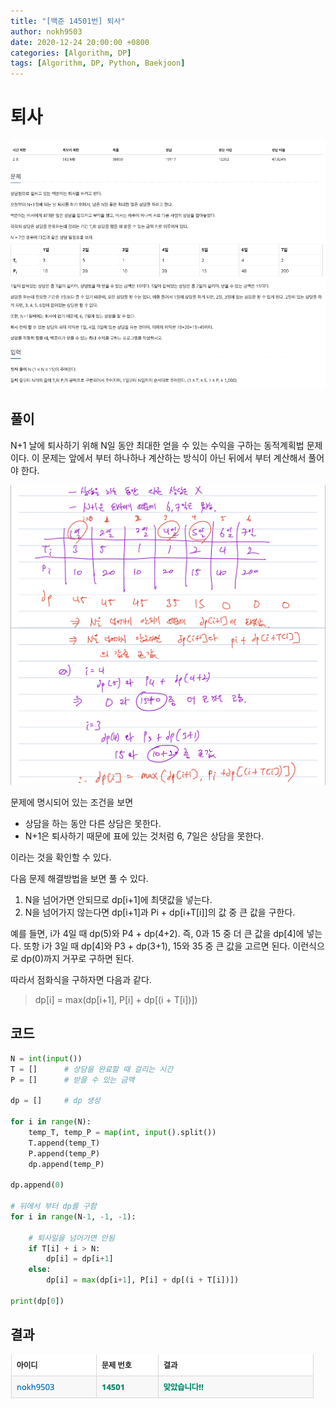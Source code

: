 ```yaml
---
title: "[백준 14501번] 퇴사"
author: nokh9503
date: 2020-12-24 20:00:00 +0800
categories: [Algorithm, DP]
tags: [Algorithm, DP, Python, Baekjoon]
---
```


# 퇴사

![backjoon_dp(14501)](/assets/img/algorithm/backjoon/dp/backjoon_dp(14501).png)

## 풀이

N+1 날에 퇴사하기 위해 N일 동안 최대한 얻을 수 있는 수익을 구하는 동적계획법 문제이다. 이 문제는 앞에서 부터 하나하나 계산하는 방식이 아닌 뒤에서 부터 계산해서 풀어야 한다.

 ![backjoon_dp(14501)_sol](/assets/img/algorithm/backjoon/dp/backjoon_dp(14501)_sol.png)

문제에 명시되어 있는 조건을 보면

- 상담을 하는 동안 다른 상담은 못한다.
- N+1은 퇴사하기 때문에 표에 있는 것처럼 6, 7일은 상담을 못한다.

이라는 것을 확인할 수 있다.

다음 문제 해결방법을 보면 풀 수 있다.

1. N을 넘어가면 안되므로 dp[i+1]에 최댓값을 넣는다.
2. N을 넘어가지 않는다면 dp[i+1]과 Pi + dp[i+T[i]]의 값 중 큰 값을 구한다.

예를 들면, i가 4일 때 dp(5)와 P4 + dp(4+2). 즉, 0과 15 중 더 큰 값을 dp[4]에 넣는다.
또항 i가 3일 때 dp[4]와 P3 + dp(3+1), 15와 35 중 큰 값을 고르면 된다. 이런식으로 dp(0)까지 거꾸로 구하면 된다.

따라서 점화식을 구하자면 다음과 같다.

> dp[i] = max(dp[i+1], P[i] + dp[(i + T[i])])


## 코드

```python
N = int(input())
T = []      # 상담을 완료할 때 걸리는 시간
P = []      # 받을 수 있는 금액

dp = []     # dp 생성

for i in range(N):
    temp_T, temp_P = map(int, input().split())
    T.append(temp_T)
    P.append(temp_P)
    dp.append(temp_P)

dp.append(0)

# 뒤에서 부터 dp를 구함
for i in range(N-1, -1, -1):

    # 퇴사일을 넘어가면 안됨
    if T[i] + i > N:
        dp[i] = dp[i+1]
    else:
        dp[i] = max(dp[i+1], P[i] + dp[(i + T[i])])

print(dp[0])
```

## 결과

 ![backjoon_dp(14501)_res](/assets/img/algorithm/backjoon/dp/backjoon_dp(14501)_res.png)
